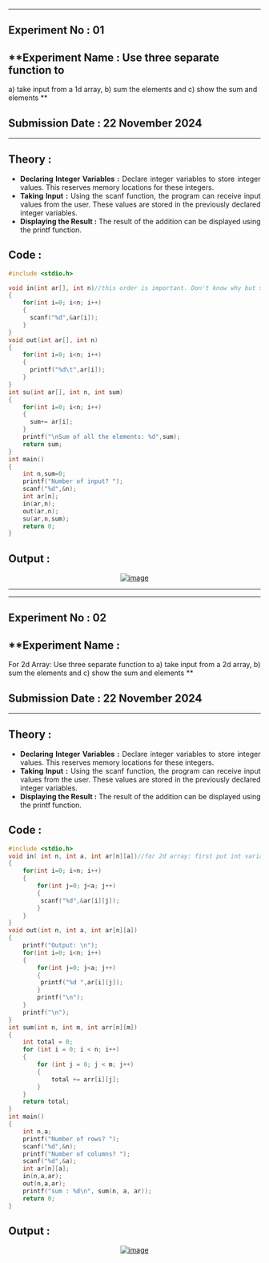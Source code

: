 ----------
## **Experiment No : 01**

## **Experiment Name : Use three separate function to
a) take input from a 1d array,
b) sum the elements and
c) show the sum and elements
**

## **Submission Date : 22 November 2024**

----------

## **Theory :**
<div align="justify">

- **Declaring Integer Variables :** Declare integer variables to store integer values. This reserves memory locations for these integers.<br>
- **Taking Input :** Using the scanf function, the program can receive input values from the user. These values are stored in the previously declared integer variables.<br>
- **Displaying the Result :** The result of the addition can be displayed using the printf function.  <br>

</div>

## **Code :**
```C
#include <stdio.h>

void in(int ar[], int n)//this order is important. Don't know why but sometimes code doesn't work if you don't put them in this order
{
    for(int i=0; i<n; i++)
    {
      scanf("%d",&ar[i]);
    }
}
void out(int ar[], int n)
{
    for(int i=0; i<n; i++)
    {
      printf("%d\t",ar[i]);
    }
}
int su(int ar[], int n, int sum)
{
    for(int i=0; i<n; i++)
    {
      sum+= ar[i];
    }
    printf("\nSum of all the elements: %d",sum);
    return sum;
}
int main()
{
    int n,sum=0;
    printf("Number of input? ");
    scanf("%d",&n);
    int ar[n];
    in(ar,n);
    out(ar,n);
    su(ar,n,sum);
    return 0;
}

```

## **Output :**
<p align="center">
<a href="https://imgbb.com/"><img src="https://i.ibb.co.com/JQymzxM/image.png" alt="image" border="0"></a>
</p>

-----------------------------------------

----------
## **Experiment No : 02**

## **Experiment Name :
For 2d Array:
 Use three separate function to
a) take input from a 2d array,
b) sum the elements and
c) show the sum and elements
**

## **Submission Date : 22 November 2024**

----------

## **Theory :**
<div align="justify">

- **Declaring Integer Variables :** Declare integer variables to store integer values. This reserves memory locations for these integers.<br>
- **Taking Input :** Using the scanf function, the program can receive input values from the user. These values are stored in the previously declared integer variables.<br>
- **Displaying the Result :** The result of the addition can be displayed using the printf function.  <br>

</div>

## **Code :**
```C
#include <stdio.h>
void in( int n, int a, int ar[n][a])//for 2d array: first put int variables then the arrays in this format
{
    for(int i=0; i<n; i++)
    {
        for(int j=0; j<a; j++)
        {
         scanf("%d",&ar[i][j]);
        }
    }
}
void out(int n, int a, int ar[n][a])
{
    printf("Output: \n");
    for(int i=0; i<n; i++)
    {
        for(int j=0; j<a; j++)
        {
         printf("%d ",ar[i][j]);
        }
        printf("\n");
    }
    printf("\n");
}
int sum(int n, int m, int arr[n][m])
{
    int total = 0;
    for (int i = 0; i < n; i++)
    {
        for (int j = 0; j < m; j++)
        {
            total += arr[i][j];
        }
    }
    return total;
}
int main()
{
    int n,a;
    printf("Number of rows? ");
    scanf("%d",&n);
    printf("Number of columns? ");
    scanf("%d",&a);
    int ar[n][a];
    in(n,a,ar);
    out(n,a,ar);
    printf("sum : %d\n", sum(n, a, ar));
    return 0;
}
```

## **Output :**
<p align="center">
<a href="https://imgbb.com/"><img src="https://i.ibb.co.com/VMF60BN/image.png" alt="image" border="0"></a>
</p>



